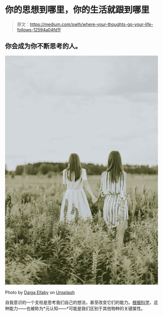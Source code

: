 # 你的思想到哪里，你的生活就跟到哪里

> 原文：<https://medium.com/swlh/where-your-thoughts-go-your-life-follows-12594a04fd1f>

## 你会成为你不断思考的人。

![](img/8aaad6bde04c04f0111149be9bf3a710.png)

Photo by [Daiga Ellaby](https://unsplash.com/@daiga_ellaby?utm_source=medium&utm_medium=referral) on [Unsplash](https://unsplash.com?utm_source=medium&utm_medium=referral)

自我意识的一个支柱是思考我们自己的想法，甚至改变它们的能力。[根据科学](https://www.jstor.org/stable/27858963?seq=1#page_scan_tab_contents)，这种能力——也被称为*元认知——*可能是我们区别于其他物种的关键属性。